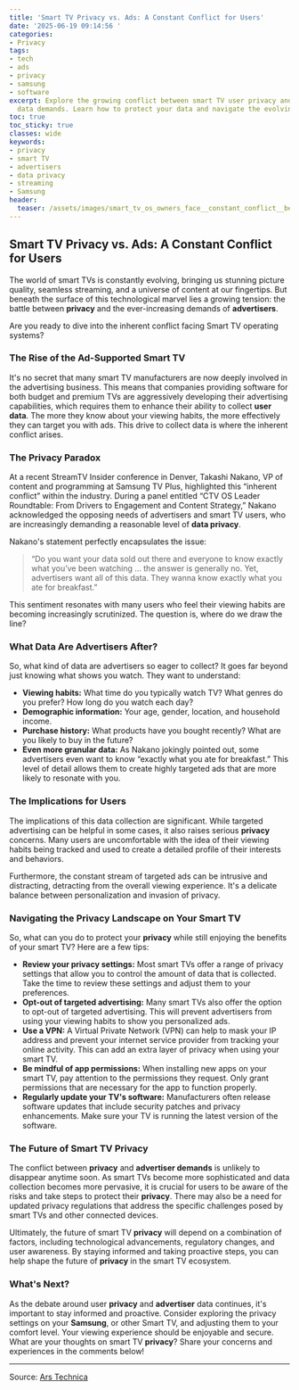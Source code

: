 ```yaml
---
title: 'Smart TV Privacy vs. Ads: A Constant Conflict for Users'
date: '2025-06-19 09:14:56 '
categories:
- Privacy
tags:
- tech
- ads
- privacy
- samsung
- software
excerpt: Explore the growing conflict between smart TV user privacy and advertiser
  data demands. Learn how to protect your data and navigate the evolving landscape.
toc: true
toc_sticky: true
classes: wide
keywords:
- privacy
- smart TV
- advertisers
- data privacy
- streaming
- Samsung
header:
  teaser: /assets/images/smart_tv_os_owners_face__constant_conflict__betwee_20250619091456.jpg
---
```


## Smart TV Privacy vs. Ads: A Constant Conflict for Users

The world of smart TVs is constantly evolving, bringing us stunning picture quality, seamless streaming, and a universe of content at our fingertips. But beneath the surface of this technological marvel lies a growing tension: the battle between **privacy** and the ever-increasing demands of **advertisers**.

Are you ready to dive into the inherent conflict facing Smart TV operating systems?

### The Rise of the Ad-Supported Smart TV

It's no secret that many smart TV manufacturers are now deeply involved in the advertising business. This means that companies providing software for both budget and premium TVs are aggressively developing their advertising capabilities, which requires them to enhance their ability to collect **user data**. The more they know about your viewing habits, the more effectively they can target you with ads. This drive to collect data is where the inherent conflict arises.

### The Privacy Paradox

At a recent StreamTV Insider conference in Denver, Takashi Nakano, VP of content and programming at Samsung TV Plus, highlighted this “inherent conflict” within the industry. During a panel entitled “CTV OS Leader Roundtable: From Drivers to Engagement and Content Strategy,” Nakano acknowledged the opposing needs of advertisers and smart TV users, who are increasingly demanding a reasonable level of **data privacy**.

Nakano's statement perfectly encapsulates the issue:

>“Do you want your data sold out there and everyone to know exactly what you’ve been watching … the answer is generally no. Yet, advertisers want all of this data. They wanna know exactly what you ate for breakfast.”

This sentiment resonates with many users who feel their viewing habits are becoming increasingly scrutinized. The question is, where do we draw the line?

### What Data Are Advertisers After?

So, what kind of data are advertisers so eager to collect? It goes far beyond just knowing what shows you watch. They want to understand:

*   **Viewing habits:** What time do you typically watch TV? What genres do you prefer? How long do you watch each day?
*   **Demographic information:** Your age, gender, location, and household income.
*   **Purchase history:** What products have you bought recently? What are you likely to buy in the future?
*   **Even more granular data:** As Nakano jokingly pointed out, some advertisers even want to know “exactly what you ate for breakfast.” This level of detail allows them to create highly targeted ads that are more likely to resonate with you.

### The Implications for Users

The implications of this data collection are significant. While targeted advertising can be helpful in some cases, it also raises serious **privacy** concerns. Many users are uncomfortable with the idea of their viewing habits being tracked and used to create a detailed profile of their interests and behaviors.

Furthermore, the constant stream of targeted ads can be intrusive and distracting, detracting from the overall viewing experience. It's a delicate balance between personalization and invasion of privacy.

### Navigating the Privacy Landscape on Your Smart TV

So, what can you do to protect your **privacy** while still enjoying the benefits of your smart TV? Here are a few tips:

*   **Review your privacy settings:** Most smart TVs offer a range of privacy settings that allow you to control the amount of data that is collected. Take the time to review these settings and adjust them to your preferences.
*   **Opt-out of targeted advertising:** Many smart TVs also offer the option to opt-out of targeted advertising. This will prevent advertisers from using your viewing habits to show you personalized ads.
*   **Use a VPN:** A Virtual Private Network (VPN) can help to mask your IP address and prevent your internet service provider from tracking your online activity. This can add an extra layer of privacy when using your smart TV.
*   **Be mindful of app permissions:** When installing new apps on your smart TV, pay attention to the permissions they request. Only grant permissions that are necessary for the app to function properly.
*   **Regularly update your TV's software:** Manufacturers often release software updates that include security patches and privacy enhancements. Make sure your TV is running the latest version of the software.

### The Future of Smart TV Privacy

The conflict between **privacy** and **advertiser demands** is unlikely to disappear anytime soon. As smart TVs become more sophisticated and data collection becomes more pervasive, it is crucial for users to be aware of the risks and take steps to protect their **privacy**. There may also be a need for updated privacy regulations that address the specific challenges posed by smart TVs and other connected devices.

Ultimately, the future of smart TV **privacy** will depend on a combination of factors, including technological advancements, regulatory changes, and user awareness. By staying informed and taking proactive steps, you can help shape the future of **privacy** in the smart TV ecosystem.

### What's Next?

As the debate around user **privacy** and **advertiser** data continues, it's important to stay informed and proactive. Consider exploring the privacy settings on your **Samsung**, or other Smart TV, and adjusting them to your comfort level. Your viewing experience should be enjoyable and secure. What are your thoughts on smart TV **privacy**? Share your concerns and experiences in the comments below!

---

Source: [Ars Technica](https://arstechnica.com/gadgets/2025/06/tv-brands-face-inherent-conflict-over-user-privacy-advertiser-data-demands/)
